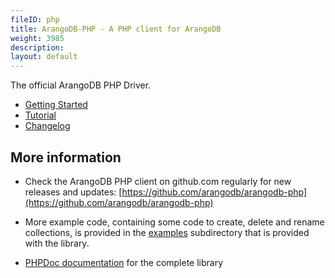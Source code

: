 ```yaml
---
fileID: php
title: ArangoDB-PHP - A PHP client for ArangoDB
weight: 3985
description: 
layout: default
---
```

The official ArangoDB PHP Driver.

- [Getting Started](php-getting-started)
- [Tutorial](php-tutorial)
- [Changelog](https://github.com/arangodb/arangodb-php/blob/devel/CHANGELOG.md#readme)

## More information

- Check the ArangoDB PHP client on github.com regularly for new releases and updates: [https://github.com/arangodb/arangodb-php](https://github.com/arangodb/arangodb-php)

- More example code, containing some code to create, delete and rename collections, is provided in the [examples](https://github.com/arangodb/arangodb-php/tree/devel/examples) subdirectory that is provided with the library.

- [PHPDoc documentation](http://arangodb.github.io/arangodb-php/) for the complete library
